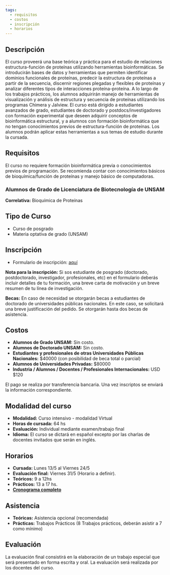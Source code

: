 ```yaml
---
tags:
  - requisitos
  - costos
  - inscripción
  - horarios
---
```


## Descripción
El curso proveerá una base teórica y práctica para el estudio de relaciones estructura-función de proteínas utilizando herramientas bioinformáticas. Se introducirán bases de datos y herramientas que permiten identificar dominios funcionales de proteínas, predecir la estructura de proteínas a partir de la secuencia, discernir regiones plegadas y flexibles de proteínas y analizar diferentes tipos de interacciones proteína-proteína. A lo largo de los trabajos prácticos, los alumnos adquirirán manejo de herramientas de visualización y análisis de estructura y secuencia de proteínas utilizando los programas Chimera y Jalview. El curso está dirigido a estudiantes avanzados de grado, estudiantes de doctorado y postdocs/investigadores con formación experimental que deseen adquirir conceptos de bioinformática estructural, y a alumnos con formación bioinformática que no tengan conocimientos previos de estructura-función de proteínas. Los alumnos podrán aplicar estas herramientas a sus temas de estudio durante la cursada.

## Requisitos
El curso no requiere formación bioinformática previa o conocimientos previos de programación. Se recomienda contar con conocimientos básicos de bioquímica/función de proteínas y manejo básico de computadoras.

### Alumnos de Grado de Licenciatura de Biotecnología de UNSAM
**Correlativa:** Bioquímica de Proteínas 

## Tipo de Curso
* Curso de posgrado
* Materia optativa de grado (UNSAM)

## Inscripción

* Formulario de inscripción: [aquí](https://forms.gle/zKpT1GBd1jfxjP7j7)

**Nota para la inscripción:** Si sos estudiante de posgrado (doctorado, postdoctorado, investigador, profesionales, etc) en el formulario deberás incluir detalles de tu formación, una breve carta de motivación y un breve resumen de tu línea de investigación.

**Becas:** En caso de necesidad se otorgarán becas a estudiantes de doctorado de universidades públicas nacionales. En este caso, se solicitará una breve justificación del pedido. Se otorgarán hasta dos becas de asistencia.

## Costos

* **Alumnos de Grado UNSAM:** Sin costo.
* **Alumnos de Doctorado UNSAM:** Sin costo.
* **Estudiantes y profesionales de otras Universidades Públicas Nacionales:** $40000 (con posibilidad de beca total o parcial)
* **Alumnos de Universidades Privadas:** $80000
* **Industria / Alumnos / Docentes / Profesionales Internacionales:** USD $120

El pago se realiza por transferencia bancaria. Una vez inscriptos se enviará la información correspondiente.

## Modalidad del curso

* **Modalidad:** Curso intensivo - modalidad Virtual
* **Horas de cursada:** 64 hs
* **Evaluación:** Individual mediante examen/trabajo final
* **Idioma:** El curso se dictará en español excepto por las charlas de docentes invitados que serán en inglés.

## Horarios

* **Cursada:** Lunes 13/5 al Viernes 24/5 
* **Evaluación final:** Viernes 31/5 (Horario a definir).
* **Teóricos:** 9 a 12hs
* **Prácticos:** 13 a 17 hs.
* [**Cronograma completo**](/estructural/cronograma)

## Asistencia
* **Teóricas:** Asistencia opcional (recomendada)
* **Prácticas:** Trabajos Prácticos (8 Trabajos prácticos, deberán asistir a 7 como mínimo)

## Evaluación

La evaluación final consistirá en la elaboración de un trabajo especial que será presentado en forma escrita y oral. La evaluación será realizada por los docentes del curso.


